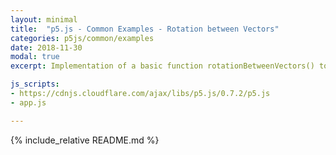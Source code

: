 ```yaml
---
layout: minimal
title:  "p5.js - Common Examples - Rotation between Vectors"
categories: p5js/common/examples
date: 2018-11-30
modal: true
excerpt: Implementation of a basic function rotationBetweenVectors() to compute the rotation between two vectors.

js_scripts:
- https://cdnjs.cloudflare.com/ajax/libs/p5.js/0.7.2/p5.js
- app.js

---
```


{% include_relative README.md %}

